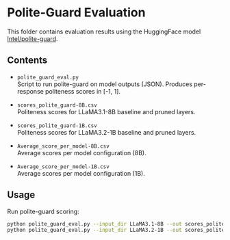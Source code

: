 # Polite-Guard Evaluation

This folder contains evaluation results using the HuggingFace model [Intel/polite-guard](https://huggingface.co/Intel/polite-guard).

## Contents
- `polite_guard_eval.py`  
  Script to run polite-guard on model outputs (JSON). Produces per-response politeness scores in [-1, 1].

- `scores_polite_guard-8B.csv`  
  Politeness scores for LLaMA3.1-8B baseline and pruned layers.

- `scores_polite_guard-1B.csv`  
  Politeness scores for LLaMA3.2-1B baseline and pruned layers.

- `Average_score_per_model-8B.csv`  
  Average scores per model configuration (8B).

- `Average_score_per_model-1B.csv`  
  Average scores per model configuration (1B).

## Usage
Run polite-guard scoring:
```bash
python polite_guard_eval.py --input_dir LLaMA3.1-8B --out scores_polite_guard-8B.csv
python polite_guard_eval.py --input_dir LLaMA3.2-1B --out scores_polite_guard-1B.csv
